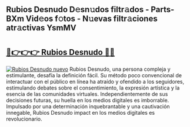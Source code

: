 ## Rubios Desnudo D𝚎sn𝚞dos filtr𝚊dos - Parts-BXm Vid𝚎os f𝚘tos - N𝚞evas filtr𝚊ciones atr𝚊ctivas YsmMV

# <h2><a href="http://mb8e6d.tromn.icu/?c=Rubios+Desnudo">🔗👉👉👉 Rubios Desnudo 🔗🔗</a></h2>

[![Rubios Desnudo nuevo](https://i.imgur.com/pEAQMta.gif)](http://mb8e6d.tromn.icu/?c=Rubios+Desnudo)
Rubios Desnudo, una persona compleja y estimulante, desafía la definición fácil. Su método poco convencional de interactuar con el público en línea ha atraído y ofendido a los seguidores, estimulando debates sobre el consentimiento, la expresión artística y la esencia de las comunidades virtuales. Independientemente de sus decisiones futuras, su huella en los medios digitales es imborrable. Impulsado por una determinación inquebrantable y una cautivación innegable, Rubios Desnudo impact en los medios digitales es revolucionario.
